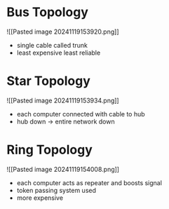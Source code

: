 # Bus Topology
![[Pasted image 20241119153920.png]]
- single cable called trunk
- least expensive
  least reliable
# Star Topology
![[Pasted image 20241119153934.png]]
- each computer connected with cable to hub
- hub down -> entire network down

# Ring Topology

![[Pasted image 20241119154008.png]]
- each computer acts as repeater and boosts signal
- token passing system used
- more expensive